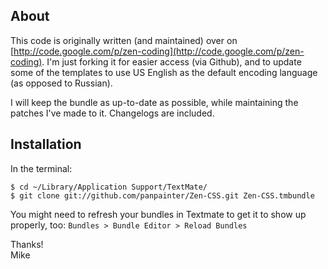 ## About ##

This code is originally written (and maintained) over on [http://code.google.com/p/zen-coding](http://code.google.com/p/zen-coding). I'm just forking it for easier access (via Github), and to update some of the templates to use US English as the default encoding language (as opposed to Russian).

I will keep the bundle as up-to-date as possible, while maintaining the patches I've made to it. Changelogs are included.

## Installation ##

In the terminal:

    $ cd ~/Library/Application Support/TextMate/
    $ git clone git://github.com/panpainter/Zen-CSS.git Zen-CSS.tmbundle

You might need to refresh your bundles in Textmate to get it to show up properly, too: `Bundles > Bundle Editor > Reload Bundles`

Thanks!  
Mike